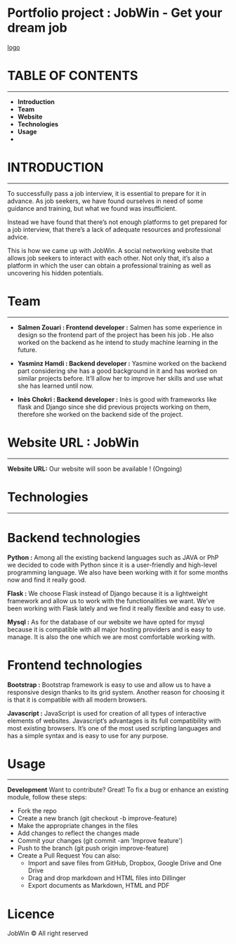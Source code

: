 # Portfolio project : JobWin - Get your dream job

[logo](https://i.imgur.com/whKqvPd.png)

# TABLE OF CONTENTS
___
  - **Introduction**
  - **Team**
  - **Website**
  - **Technologies**
  - **Usage**
  - 

# INTRODUCTION
___
To successfully pass a job interview, it is essential to prepare for it in advance. As job seekers, we have found ourselves in need of some guidance and training, but what we found was insufficient.

Instead we have found that there’s not enough platforms to get prepared for a job interview, that there’s a lack of adequate resources and professional advice.

This is how we came up with JobWin. A social networking website that allows job seekers to interact with each other. Not only that, it’s also a platform in which the user can obtain a professional training as well as uncovering his hidden potentials.

# Team
___
- **Salmen Zouari : Frontend developer :** Salmen has some experience in design so the frontend part of the project has been his job . He also worked on the backend as he intend to study machine learning in the future.

- **Yasminz Hamdi : Backend developer :** Yasmine worked on the backend part considering she has a good background in it and has worked on similar projects before. It’ll allow her to improve her skills and use what she has learned until now.

- **Inès Chokri : Backend developer :** Inès is good with frameworks like flask and Django since she did previous projects working on them, therefore she worked on the backend side of the project.

# Website URL : JobWin
___
**Website URL:**  Our website will soon be available ! (Ongoing)


# Technologies
----

# Backend technologies

**Python :** Among all the existing backend languages such as JAVA or PhP we decided to code with Python since it is a user-friendly and high-level programming language. We also have been working with it for some months now and find it really good.

**Flask :** We choose Flask instead of Django because it is a lightweight framework and allow us to work with the functionalities we want. We’ve been working with Flask lately and we find it really flexible and easy to use.

**Mysql :** As for the database of our website we have opted for mysql because it is compatible with all major hosting providers and is easy to manage. It is also the one which we are most comfortable working with.


# Frontend technologies

**Bootstrap :** Bootstrap framework is easy to use and allow us to have a responsive design thanks to its grid system. Another reason for choosing it is that it is compatible with all modern browsers.

**Javascript :**  JavaScript is used for creation of all types of interactive elements of websites. Javascript’s advantages is its full compatibility with most existing browsers. It’s one of the most used scripting languages and has a simple syntax and is easy to use for any purpose.
# Usage
---
**Development**
Want to contribute? Great!
To fix a bug or enhance an existing module, follow these steps:

- Fork the repo
- Create a new branch (git checkout -b improve-feature)
- Make the appropriate changes in the files
- Add changes to reflect the changes made
- Commit your changes (git commit -am 'Improve feature')
- Push to the branch (git push origin improve-feature)
- Create a Pull Request
You can also:
  - Import and save files from GitHub, Dropbox, Google Drive and One Drive
  - Drag and drop markdown and HTML files into Dillinger
  - Export documents as Markdown, HTML and PDF

# Licence

JobWin © All right reserved
